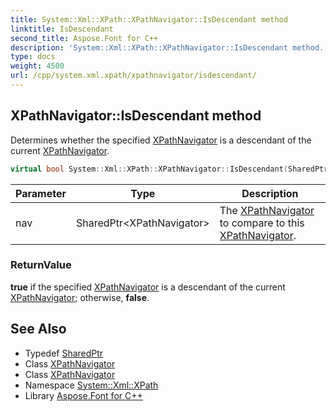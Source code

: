 ```yaml
---
title: System::Xml::XPath::XPathNavigator::IsDescendant method
linktitle: IsDescendant
second_title: Aspose.Font for C++
description: 'System::Xml::XPath::XPathNavigator::IsDescendant method. Determines whether the specified XPathNavigator is a descendant of the current XPathNavigator in C++.'
type: docs
weight: 4500
url: /cpp/system.xml.xpath/xpathnavigator/isdescendant/
---
```

## XPathNavigator::IsDescendant method


Determines whether the specified [XPathNavigator](../) is a descendant of the current [XPathNavigator](../).

```cpp
virtual bool System::Xml::XPath::XPathNavigator::IsDescendant(SharedPtr<XPathNavigator> nav)
```


| Parameter | Type | Description |
| --- | --- | --- |
| nav | SharedPtr\<XPathNavigator\> | The [XPathNavigator](../) to compare to this [XPathNavigator](../). |

### ReturnValue

**true** if the specified [XPathNavigator](../) is a descendant of the current [XPathNavigator](../); otherwise, **false**.

## See Also

* Typedef [SharedPtr](../../../system/sharedptr/)
* Class [XPathNavigator](../)
* Class [XPathNavigator](../)
* Namespace [System::Xml::XPath](../../)
* Library [Aspose.Font for C++](../../../)
